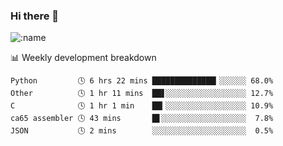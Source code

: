 ### Hi there 👋

<!--
**lv2020/lv2020** is a ✨ _special_ ✨ repository because its `README.md` (this file) appears on your GitHub profile.

Here are some ideas to get you started:

- 🔭 I’m currently working on ...
- 🌱 I’m currently learning ...
- 👯 I’m looking to collaborate on ...
- 🤔 I’m looking for help with ...
- 💬 Ask me about ...
- 📫 How to reach me: ...
- 😄 Pronouns: ...
- ⚡ Fun fact: ...
-->
![:name](https://count.getloli.com/get/@:lv2020)
 <!-- waka-box start -->
📊 Weekly development breakdown
```text
Python         🕓 6 hrs 22 mins ██████████████▎░░░░░░ 68.0%
Other          🕓 1 hr 11 mins  ██▋░░░░░░░░░░░░░░░░░░ 12.7%
C              🕓 1 hr 1 min    ██▎░░░░░░░░░░░░░░░░░░ 10.9%
ca65 assembler 🕓 43 mins       █▋░░░░░░░░░░░░░░░░░░░  7.8%
JSON           🕓 2 mins        ░░░░░░░░░░░░░░░░░░░░░  0.5%
```
<!-- Powered by https://github.com/YouEclipse/waka-box-go . -->
<!-- waka-box end -->
